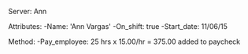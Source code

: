 Server: Ann

Attributes:
-Name: 'Ann Vargas'
-On_shift: true
-Start_date: 11/06/15

Method:
-Pay_employee: 25 hrs x 15.00/hr = 375.00 added to paycheck